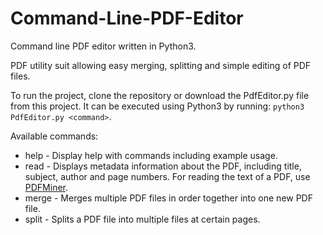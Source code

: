# Command-Line-PDF-Editor
Command line PDF editor written in Python3.

PDF utility suit allowing easy merging, splitting and simple editing of PDF files.

To run the project, clone the repository or download the PdfEditor.py file from this project.
It can be executed using Python3 by running: `python3 PdfEditor.py <command>`.

Available commands:
* help - Display help with commands including example usage.
* read - Displays metadata information about the PDF, including title, subject, author and page numbers. For reading the text of a PDF, use [PDFMiner](https://pypi.org/project/pdfminer/).
* merge - Merges multiple PDF files in order together into one new PDF file.
* split - Splits a PDF file into multiple files at certain pages.